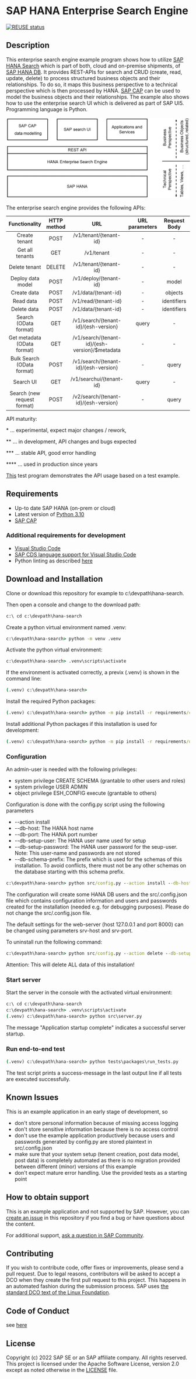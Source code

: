 # SAP HANA Enterprise Search Engine
[![REUSE status](https://api.reuse.software/badge/github.com/SAP-samples/hana-enterprise-search-engine)](https://api.reuse.software/info/github.com/SAP-samples/hana-enterprise-search-engine)

## Description
This enterprise search engine example program shows how to utilize [SAP HANA Search](https://help.sap.com/docs/SAP_HANA_PLATFORM/691cb949c1034198800afde3e5be6570 "HANA search developer guide") which is part of both, cloud and on-premise shipments, of [SAP HANA DB](https://www.sap.com/products/hana.html). It provides REST-APIs for search and CRUD (create, read, update, delete) to process structured business objects and their relationships. To do so, it maps this business perspective to a technical perspective which is then processed by HANA. [SAP CAP](https://cap.cloud.sap) can be used to model the business objects and their relationships. The example also shows how to use the enterprise search UI which is delivered as part of SAP UI5. Programming language is Python.

![Architecture Overview](/images/hana-enterprise-search-engine.png)

The enterprise search engine provides the following APIs:

| Functionality | HTTP method | URL | URL parameters | Request Body | Response Body | API maturity |
| :-------------: | :-----------: | :----:  | :----:  | :----:    | :----:    | :----:    |
| Create tenant | POST | /v1/tenant/{tenant-id} | - | - | status | \** |
| Get all tenants | GET | /v1/tenant | - | - | tenants | \** |
| Delete tenant | DELETE | /v1/tenant/{tenant-id} | - | - | status | \** |
| Deploy data model | POST | /v1/deploy/{tenant-id} | - | model | status | \** |
| Create data | POST | /v1/data/{tenant-id} | - | objects | identifiers | \** |
| Read data | POST | /v1/read/{tenant-id} | - | identifiers | objects | \** |
| Delete data | POST | /v1/data/{tenant-id} | - | identifiers | - | \** |
| Search (OData format) | GET | /v1/search/{tenant-id}/{esh-version} | query | - | - | \**** |
| Get metadata (OData format) | GET | /v1/search/{tenant-id}/{esh-version}/$metadata | - | - | metadata | \**** |
| Bulk Search (OData format) | POST | /v1/search/{tenant-id}/{esh-version} | - | query | result | \**** |
| Search UI | GET | /v1/searchui/{tenant-id} | query | - | - | \**** |
| Search (new request format) | POST | /v2/search/{tenant-id}/{esh-version} | - | query | result | \* |

API maturity:

\* ... experimental, expect major changes / rework, 

\** ... in development, API changes and bugs expected

\*** ... stable API, good error handling

\**** ... used in production since years

[This](\tests\packages\run_tests.py) test program demonstrates the API usage based on a test example.

## Requirements
- Up-to date SAP HANA (on-prem or cloud)
- Latest version of [Python 3.10](https://www.python.org/downloads/ "download")
- [SAP CAP](https://cap.cloud.sap/docs/get-started/ "getting started")

### Additional requirements for development
- [Visual Studio Code](https://code.visualstudio.com/download "download")
- [SAP CDS language support for Visual Studio Code](https://cap.cloud.sap/docs/tools/#add-cds-editor)
- Python linting as described [here](https://code.visualstudio.com/docs/python/linting)


## Download and Installation
Clone or download this repository for example to c:\devpath\hana-search. 

Then open a console and change to the download path:
```bat
c:\ cd c:\devpath\hana-search
```

Create a python virtual environment named .venv:
```bat
c:\devpath\hana-search> python -m venv .venv
```

Activate the python virtual environment:
```bat
c:\devpath\hana-search> .venv\scripts\activate
```

If the environment is activated correctly, a previx (.venv) is shown in the command line:
```bat
(.venv) c:\devpath\hana-search>
```


Install the required Python packages:
```bat
(.venv) c:\devpath\hana-search> python -m pip install -r requirements/core.txt
```
Install additional Python packages if this installation is used for development:
```bat
(.venv) c:\devpath\hana-search> python -m pip install -r requirements/development.txt
```


### Configuration
An admin-user is needed with the following privileges:
- system privilege CREATE SCHEMA (grantable to other users and roles)
- system privilege USER ADMIN
- object privilege ESH_CONFIG execute (grantable to others)

Configuration is done with the config.py script using the following parameters
- --action install
- --db-host: The HANA host name
- --db-port: The HANA port number
- --db-setup-user: The HANA user name used for setup
- --db-setup-password: The HANA user password for the seup-user. Note: This user-name and passwords are not stored
- --db-schema-prefix: The prefix which is used for the schemas of this installation. To avoid conflicts, there must not be any other schemas on the database starting with this schema prefix.

```bat
c:\devpath\hana-search> python src/config.py --action install --db-host <<your_hana_host>> --db-port <<your_hana_port>> --db-setup-user <<your HANA admin user>> --db-setup-password <<your HANA admin password>> --db-schema-prefix <<your HANA >>

```
The configuration will create some HANA DB users and the src/.config.json file which contains configuration information and users and passwords created for the installation (needed e.g. for debugging purposes). Please do not change the src/.config.json file.

The default settings for the web-server (host 127.0.0.1 and port 8000) can be changed using parameters srv-host and srv-port.


To uninstall run the following command:

```bat
c:\devpath\hana-search> python src/config.py --action delete --db-setup-user <<your HANA admin user>> --db-setup-password <<your HANA admin password>>
```
Attention: This will delete ALL data of this installation!

### Start server
Start the server in the console with the activated virtual environment:
```bat
c:\ cd c:\devpath\hana-search
c:\devpath\hana-search> .venv\scripts\activate
(.venv) c:\devpath\hana-search> python src\server.py
```

The message "Application startup complete" indicates a successful server startup.

### Run end-to-end test

```bat
(.venv) c:\devpath\hana-search> python tests\packages\run_tests.py
```
The test script prints a success-message in the last output line if all tests are executed successfully.


## Known Issues
This is an example application in an early stage of development, so
- don't store personal information because of missing access logging
- don't store sensitive information because there is no access control
- don't use the example application productively because users and passwords generated by config.py are stored plaintext in src/.config.json
- make sure that your system setup (tenent creation, post data model, post data) is completely automated as there is no migration provided between different (minor) versions of this example
- don't expect mature error handling. Use the provided tests as a starting point


## How to obtain support
This is an example application and not supported by SAP. However, you can 
[create an issue](https://github.com/SAP-samples/<repository-name>/issues) in this repository if you find a bug or have questions about the content.
 
For additional support, [ask a question in SAP Community](https://answers.sap.com/questions/ask.html).

## Contributing
If you wish to contribute code, offer fixes or improvements, please send a pull request. Due to legal reasons, contributors will be asked to accept a DCO when they create the first pull request to this project. This happens in an automated fashion during the submission process. SAP uses [the standard DCO text of the Linux Foundation](https://developercertificate.org/).

## Code of Conduct
see [here](CODE_OF_CONDUCT.md)
## License
Copyright (c) 2022 SAP SE or an SAP affiliate company. All rights reserved. This project is licensed under the Apache Software License, version 2.0 except as noted otherwise in the [LICENSE](LICENSE) file.
